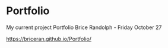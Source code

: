 # Portfolio

My current project Portfolio
Brice Randolph - Friday October 27

https://briceran.github.io/Portfolio/
